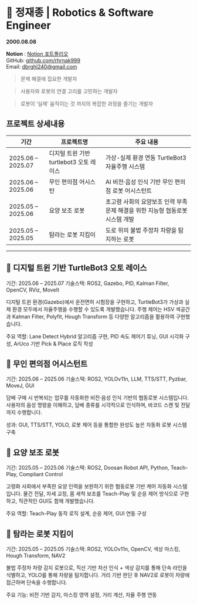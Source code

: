 # 🚀 정재종 | Robotics & Software Engineer

__2000.08.08__

__Notion__ : [Notion 포트폴리오](https://twilight-doom-404.notion.site/238830036acd80e39a89d3e312252451?pvs=74)  
GitHub: [github.com/rhrnak999](https://github.com/rhrnak999)  
Email: dbrghl240@gmail.com
> 문제 해결에 집요한 개발자

> 사용자와 로봇의 연결 고리를 고민하는 개발자

> 로봇이 ‘실제’ 움직이는 것 까지의 복잡한 과정을 즐기는 개발자

## 프로젝트 상세내용
| 기간 | 프로젝트명 | 주요 내용 |
|------|------------|------------|
| 2025.06 – 2025.07 | 디지털 트윈 기반 turtlebot3 오토 레이스 | 가상-실제 환경 연동 TurtleBot3 자율주행 시스템 |
| 2025.06 – 2025.06 | 무인 편의점 어시스턴 | AI 비전·음성 인식 기반 무인 편의점 로봇 어시스턴트 |
| 2025.05 – 2025.06 | 요양 보조 로봇 | 초고령 사회의 요양보조 인력 부족 문제 해결을 위한 지능형 협동로봇 시스템 개발 |
| 2025.05 – 2025.05 | 탐라는 로봇 지킴이 | 도로 위의 불법 주정차 차량을 탐지하는 로봇 |

---
📍 디지털 트윈 기반 TurtleBot3 오토 레이스
---
기간: 2025.06 – 2025.07
기술스택: ROS2, Gazebo, PID, Kalman Filter, OpenCV, RViz, MoveIt

디지털 트윈 환경(Gazebo)에서 운전면허 시험장을 구현하고, TurtleBot3가 가상과 실제 환경 모두에서 자율주행을 수행할 수 있도록 개발했습니다.
주행 제어는 HSV 색공간과 Kalman Filter, Polyfit, Hough Transform 등 다양한 알고리즘을 활용하여 구현했습니다.

주요 역할: Lane Detect Hybrid 알고리즘 구현, PID 속도 제어기 튜닝, GUI 시각화 구성, ArUco 기반 Pick & Place 로직 작성

📍 무인 편의점 어시스턴트
---
기간: 2025.06 – 2025.06
기술스택: ROS2, YOLOv11n, LLM, TTS/STT, Pyzbar, MoveJ, GUI

담배 구매 시 반복되는 업무를 자동화한 비전·음성 인식 기반의 협동로봇 시스템입니다. 사용자의 음성 명령을 이해하고, 담배 종류를 시각적으로 인식하며, 바코드 스캔 및 전달까지 수행합니다.

성과: GUI, TTS/STT, YOLO, 로봇 제어 등을 통합한 완성도 높은 자동화 로봇 시스템 구축

📍 요양 보조 로봇
---
기간: 2025.05 – 2025.06
기술스택: ROS2, Doosan Robot API, Python, Teach-Play, Compliant Control

고령화 사회에서 부족한 요양 인력을 보완하기 위한 협동로봇 기반 케어 자동화 시스템입니다. 물건 전달, 자세 교정, 몸 세척 보조를 Teach-Play 및 순응 제어 방식으로 구현하고, 직관적인 GUI도 함께 개발했습니다.

주요 역할: Teach-Play 동작 로직 설계, 순응 제어, GUI 연동 구성

📍 탐라는 로봇 지킴이
---
기간: 2025.05 – 2025.05
기술스택: ROS2, YOLOv11n, OpenCV, 색상 마스킹, Hough Transform, NAV2

불법 주정차 차량 감지 로봇으로, 직선 기반 차선 인식 + 색상 감지를 통해 단속 라인을 식별하고, YOLO를 통해 차량을 탐지합니다. 거리 기반 판단 후 NAV2로 로봇이 차량에 접근하며 단속을 수행합니다.

주요 기능: 비전 기반 감지, 마스킹 영역 설정, 거리 계산, 자율 주행 연동
